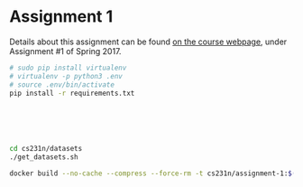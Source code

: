 # Assignment 1

Details about this assignment can be found [on the course webpage](http://cs231n.github.io/), under Assignment #1 of Spring 2017.

```bash
# sudo pip install virtualenv
# virtualenv -p python3 .env
# source .env/bin/activate
pip install -r requirements.txt






cd cs231n/datasets
./get_datasets.sh

```

```bash
docker build --no-cache --compress --force-rm -t cs231n/assignment-1:$(date +'%Y%m%d%H%M%S') .
```
